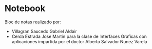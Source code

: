 # Notebook
Bloc de notas realizado por:
- Villagran Saucedo Gabriel Aldair
- Cerda Estrada Jose Martin
para la clase de Interfaces Graficas con aplicaciones impartida por el doctor Alberto Salvador Nunez Varela
